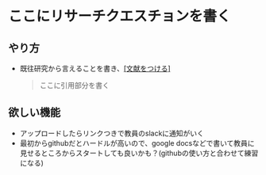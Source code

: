 # ここにリサーチクエスチョンを書く
## やり方
- 既往研究から言えることを書き、[[文献をつける]](https://www.elsevier.com/ja-jp/solutions/scopus)
  > ここに引用部分を書く
## 欲しい機能
- アップロードしたらリンクつきで教員のslackに通知がいく
- 最初からgithubだとハードルが高いので、google docsなどで書いて教員に見せるところからスタートしても良いかも？(githubの使い方と合わせて練習になる)

